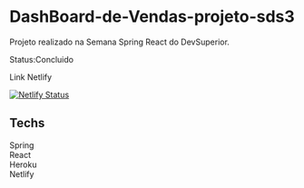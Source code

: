 # DashBoard-de-Vendas-projeto-sds3

Projeto realizado na Semana Spring React do DevSuperior.</br>
<p>Status:Concluido</p>
Link Netlify

[![Netlify Status](https://api.netlify.com/api/v1/badges/374ae297-8404-466c-aab4-b3ce70db1ea4/deploy-status)](https://app.netlify.com/sites/anacarolina-sds3/deploys)

## Techs
Spring </br>
React </br>
Heroku </br>
Netlify </br>






